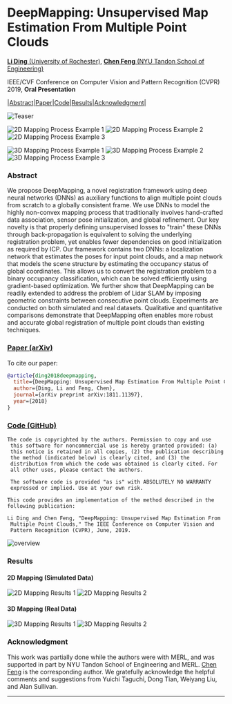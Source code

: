 # DeepMapping: Unsupervised Map Estimation From Multiple Point Clouds

[**Li Ding** (University of Rochester)](https://www.hajim.rochester.edu/ece/lding6/), [**Chen Feng** (NYU Tandon School of Engineering)](https://ai4ce.github.io)

IEEE/CVF Conference on Computer Vision and Pattern Recognition (CVPR) 2019, **Oral Presentation**

|[Abstract](#abstract)|[Paper](#paper-arxiv)|[Code](#code-github)|[Results](#results)|[Acknowledgment](#acknowledgment)|

![Teaser](https://github.com/ai4ce/DeepMapping/raw/master/docs/resources/ate_vs_epochs.jpg)

![2D Mapping Process Example 1](https://github.com/ai4ce/DeepMapping/raw/master/docs/resources/vis_2D_sample1.gif)
![2D Mapping Process Example 2](https://github.com/ai4ce/DeepMapping/raw/master/docs/resources/vis_2D_sample2.gif)
![2D Mapping Process Example 3](https://github.com/ai4ce/DeepMapping/raw/master/docs/resources/vis_2D_sample3.gif)

![3D Mapping Process Example 1](https://github.com/ai4ce/DeepMapping/raw/master/docs/resources/vis_AVD_sample1.gif)
![3D Mapping Process Example 2](https://github.com/ai4ce/DeepMapping/raw/master/docs/resources/vis_AVD_sample2.gif)
![3D Mapping Process Example 3](https://github.com/ai4ce/DeepMapping/raw/master/docs/resources/vis_AVD_sample3.gif)


### Abstract
We propose DeepMapping, a novel registration framework using deep neural networks (DNNs) as auxiliary functions to align multiple point clouds from scratch to a globally consistent frame. We use DNNs to model the highly non-convex mapping process that traditionally involves hand-crafted data association, sensor pose initialization, and global refinement. Our key novelty is that properly defining unsupervised losses to "train" these DNNs through back-propagation is equivalent to solving the underlying registration problem, yet enables fewer dependencies on good initialization as required by ICP. Our framework contains two DNNs: a localization network that estimates the poses for input point clouds, and a map network that models the scene structure by estimating the occupancy status of global coordinates. This allows us to convert the registration problem to a binary occupancy classification, which can be solved efficiently using gradient-based optimization. We further show that DeepMapping can be readily extended to address the problem of Lidar SLAM by imposing geometric constraints between consecutive point clouds. Experiments are conducted on both simulated and real datasets. Qualitative and quantitative comparisons demonstrate that DeepMapping often enables more robust and accurate global registration of multiple point clouds than existing techniques.

### [Paper (arXiv)](https://arxiv.org/abs/1811.11397)
To cite our paper:   
```BibTex
@article{ding2018deepmapping,
  title={DeepMapping: Unsupervised Map Estimation From Multiple Point Clouds},
  author={Ding, Li and Feng, Chen},
  journal={arXiv preprint arXiv:1811.11397},
  year={2018}
}
```

### [Code (GitHub)](https://github.com/ai4ce/DeepMapping)

```
The code is copyrighted by the authors. Permission to copy and use 
 this software for noncommercial use is hereby granted provided: (a)
 this notice is retained in all copies, (2) the publication describing
 the method (indicated below) is clearly cited, and (3) the
 distribution from which the code was obtained is clearly cited. For
 all other uses, please contact the authors.
 
 The software code is provided "as is" with ABSOLUTELY NO WARRANTY
 expressed or implied. Use at your own risk.

This code provides an implementation of the method described in the
following publication: 

Li Ding and Chen Feng, "DeepMapping: Unsupervised Map Estimation From 
 Multiple Point Clouds," The IEEE Conference on Computer Vision and 
 Pattern Recognition (CVPR), June, 2019.
```

![overview](https://github.com/ai4ce/DeepMapping/raw/master/docs/resources/deepmapping-overview.jpg)

### Results
#### 2D Mapping (Simulated Data)
![2D Mapping Results 1](https://github.com/ai4ce/DeepMapping/raw/master/docs/resources/deepmapping-2Dmapping.jpg)
![2D Mapping Results 2](https://github.com/ai4ce/DeepMapping/raw/master/docs/resources/deepmapping-2Dmapping2.jpg)
#### 3D Mapping (Real Data)
![3D Mapping Results 1](https://github.com/ai4ce/DeepMapping/raw/master/docs/resources/deepmapping-3Dmapping.jpg)
![3D Mapping Results 2](https://github.com/ai4ce/DeepMapping/raw/master/docs/resources/deepmapping-3Dmapping2.jpg)

### Acknowledgment
This work was partially done while the authors were with MERL, and was supported in part by NYU Tandon School of Engineering and MERL. [Chen Feng](https://ai4ce.github.io) is the corresponding author. We gratefully acknowledge the helpful comments and suggestions from Yuichi Taguchi, Dong Tian, Weiyang Liu, and Alan Sullivan.

<hr>
<div id="visitormap">
<script type="text/javascript" src="//ra.revolvermaps.com/0/0/7.js?i=04tbj6h3gzq&amp;m=0&amp;c=ff0000&amp;cr1=ffffff&amp;br=8&amp;ds=0" async="async"></script>
</div>

